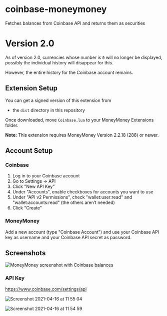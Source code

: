 # coinbase-moneymoney

Fetches balances from Coinbase API and returns them as securities

# Version 2.0

As of version 2.0, currencies whose number is `0` will no longer be displayed, possibly the individual history will disappear for this.

However, the entire history for the Coinbase account remains.

## Extension Setup

You can get a signed version of this extension from

* the `dist` directory in this repository

Once downloaded, move `Coinbase.lua` to your MoneyMoney Extensions folder.

**Note:** This extension requires MoneyMoney Version 2.2.18 (288) or newer.

## Account Setup

### Coinbase

1. Log in to your Coinbase account
2. Go to Settings → API
3. Click "New API Key"
4. Under "Accounts", enable checkboxes for accounts you want to use
5. Under "API v2 Permissions", check "wallet:user:read" and "wallet:accounts:read" (the others aren’t needed)
5. Click "Create"

### MoneyMoney

Add a new account (type "Coinbase Account") and use your Coinbase API key as username and your Coinbase API secret as password.

## Screenshots

![MoneyMoney screenshot with Coinbase balances](screen.png)

### API Key

https://www.coinbase.com/settings/api

![Screenshot 2021-04-16 at 11 55 04](https://user-images.githubusercontent.com/92227/115007901-cb74f200-9eaa-11eb-8db5-d87374d9d347.png)

![Screenshot 2021-04-16 at 11 54 59](https://user-images.githubusercontent.com/92227/115007908-cca61f00-9eaa-11eb-9ef8-b0cef8a66cf4.png)
